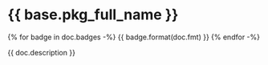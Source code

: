 # {{ base.pkg_full_name }}

[//]: # ({# pkglts, doc)
{% for badge in doc.badges -%}
{{ badge.format(doc.fmt) }}
{% endfor -%}

[//]: # (#})

{{ doc.description }}

